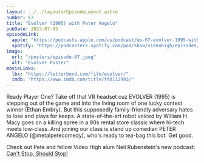 ```yaml
---
layout: ../../layouts/EpisodeLayout.astro
number: 67
title: "Evolver (1995) with Peter Angelo"
pubDate: 2023-07-05
episodeLink:
  apple: "https://podcasts.apple.com/us/podcast/ep-67-evolver-1995-with-peter-angelo/id1516093740?i=1000619479717&itsct=podcast_box&itscg=30200&ls=1"
  spotify: "https://podcasters.spotify.com/pod/show/videohigh/episodes/Ep-67-Evolver-1995-with-Peter-Angelo-e26k6vm"
image:
  url: "/posters/episode-67.jpeg"
  alt: "Evolver Poster"
movieLinks:
  lbx: "https://letterboxd.com/film/evolver/"
  imdb: "https://www.imdb.com/title/tt0112993/"
---
```


<p class="my-2">
  Ready Player One? Take off that VR headset cuz EVOLVER (1995) is stepping out of the game and into the living room of one lucky contest winner (Ethan Embry). But this supposedly family-friendly adversary hates to lose and plays for keeps. A state-of-the-art robot voiced by William H. Macy goes on a killing spree in a 90s rental store classic where hi-tech meets low-class. And joining our class is stand up comedian PETER ANGELO (@metalpetecomedy), who's ready to tea-bag this bot. Get good.
</p>

<p class="my-2">Check out Pete and fellow Video High alum Neil Rubenstein's new podcast: <a class="underline" href="https://open.spotify.com/show/5fEeUmt4mpnnQsgqVi1d6M?si=b6617dc3f59244e9">Can't Stop, Should Stop!</a></p>

